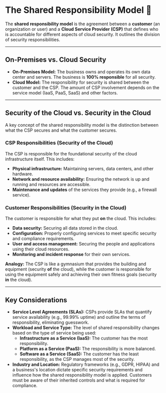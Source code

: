 # The Shared Responsibility Model 🤝

The **shared responsibility model** is the agreement between a **customer** (an organization or user) and a **Cloud Service Provider (CSP)** that defines who is accountable for different aspects of cloud security. It outlines the division of security responsibilities.

---

## On-Premises vs. Cloud Security

* **On-Premises Model:** The business owns and operates its own data center and servers. The business is **100% responsible** for all security.
* **Cloud Model:** The responsibility for security is shared between the customer and the CSP. The amount of CSP involvement depends on the service model (IaaS, PaaS, SaaS) and other factors.

---

## Security **of** the Cloud vs. Security **in** the Cloud

A key concept of the shared responsibility model is the distinction between what the CSP secures and what the customer secures.

### CSP Responsibilities (Security **of** the Cloud)
The CSP is responsible for the foundational security of the cloud infrastructure itself. This includes:
* **Physical infrastructure:** Maintaining servers, data centers, and other hardware.
* **Network and resource availability:** Ensuring the network is up and running and resources are accessible.
* **Maintenance and updates** of the services they provide (e.g., a firewall service).

### Customer Responsibilities (Security **in** the Cloud)
The customer is responsible for what they put **on** the cloud. This includes:
* **Data security:** Securing all data stored in the cloud.
* **Configuration:** Properly configuring services to meet specific security and compliance requirements.
* **User and access management:** Securing the people and applications using their cloud resources.
* **Monitoring and incident response** for their own services.

**Analogy:** The CSP is like a gymnasium that provides the building and equipment (security **of** the cloud), while the customer is responsible for using the equipment safely and achieving their own fitness goals (security **in** the cloud).

---

## Key Considerations

* **Service Level Agreements (SLAs):** CSPs provide SLAs that quantify service availability (e.g., 99.99% uptime) and outline the terms of responsibility, eliminating guesswork.
* **Workload and Service Type:** The level of shared responsibility changes based on the type of service being used:
    * **Infrastructure as a Service (IaaS):** The customer has the most responsibility.
    * **Platform as a Service (PaaS):** The responsibility is more balanced.
    * **Software as a Service (SaaS):** The customer has the least responsibility, as the CSP manages most of the security.
* **Industry and Location:** Regulatory frameworks (e.g., GDPR, HIPAA) and a business's location dictate specific security requirements and influence how the shared responsibility model is applied. Customers must be aware of their inherited controls and what is required for compliance.
